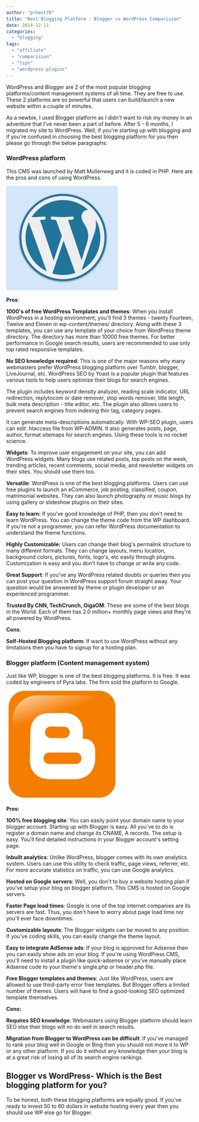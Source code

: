 ```yaml
---
author: "prhost78"
title: "Best Blogging Platform : Blogger vs WordPress Comparision"
date: 2014-12-11
categories: 
  - "blogging"
tags: 
  - "affiliate"
  - "comparision"
  - "tips"
  - "wordpress-plugins"
---
```


WordPress and Blogger are 2 of the most popular blogging platforms/content management systems of all time. They are free to use. These 2 platforms are so powerful that users can build/launch a new website within a couple of minutes.

As a newbie, I used Blogger platform as I didn't want to risk my money in an adventure that I've never been a part of before. After 5 - 6 months, I migrated my site to WordPress. Well, if you're starting up with blogging and if you're confused in choosing the best blogging platform for you then please go through the below paragraphs:

### WordPress platform

This CMS was launched by Matt Mullenweg and it is coded in PHP. Here are the pros and cons of using WordPress.

![WordPress Logo - Best Blogging Platform - Blogger vs WordPress 2015](images/WordPress-Logo-300x280.jpg)

**Pros**:

**1000's of free WordPress Templates and themes**: When you install WordPress in a hosting environment, you'll find 3 themes - twenty Fourteen, Twelve and Eleven in wp-content/themes/ directory. Along with these 3 templates, you can use any template of your choice from WordPress theme directory. The directory has more than 10000 free themes. For better performance in Google search results, users are recommended to use only top rated responsive templates.

**No SEO knowledge required**: This is one of the major reasons why many webmasters prefer WordPress blogging platform over Tumblr, blogger, LiveJournal, etc. WordPress SEO by Yoast is a popular plugin that features various tools to help users optimize their blogs for search engines.

The plugin includes keyword density analyzer, reading scale indicator, URL redirection, replytocom or date remover, stop words remover, title length, bulk meta description - title editor, etc. The plugin also allows users to prevent search engines from indexing thin tag, category pages.

It can generate meta-descriptions automatically. With WP-SEO plugin, users can edit .htaccess file from WP-ADMIN. It also generates posts, page, author, format sitemaps for search engines. Using these tools is no rocket science.

**Widgets**: To improve user engagement on your site, you can add WordPress widgets. Many blogs use related posts, top posts on the week, trending articles, recent comments, social media, and newsletter widgets on their sites. You should use them too.

**Versatile**: WordPress is one of the best blogging platforms. Users can use free plugins to launch an eCommerce, job posting, classified, coupon, matrimonial websites. They can also launch photography or music blogs by using gallery or slideshow plugins on their sites.

**Easy to learn:** If you've good knowledge of PHP, then you don't need to learn WordPress. You can change the theme code from the WP dashboard. If you're not a programmer, you can refer WordPress documentation to understand the theme functions.

**Highly Customizable:** Users can change their blog's permalink structure to many different formats. They can change layouts, menu location, background colors, pictures, fonts, logo's, etc easily through plugins. Customization is easy and you don't have to change or write any code.

**Great Support**: If you've any WordPress related doubts or queries then you can post your question in WordPress support forum straight away. Your question would be answered by theme or plugin developer or an experienced programmer.

**Trusted By CNN, TechCrunch, GigaOM**: These are some of the best blogs in the World. Each of them has 2.0 million+ monthly page views and they're all powered by WordPress.

**Cons**:

**Self-Hosted Blogging platform**: If want to use WordPress without any limitations then you have to signup for a hosting plan.

### Blogger platform (Content management system)

Just like WP, blogger is one of the best blogging platforms. It is free. It was coded by engineers of Pyra labs. The firm sold the platform to Google.

![Blogger Logo - Blogger vs WordPress 2015](images/Blogger-Logo-300x292.jpg)

**Pros:**

**100% free blogging site**: You can easily point your domain name to your blogger account. Starting up with Blogger is easy. All you've to do is register a domain name and change its CNAME, A records. The setup is easy. You'll find detailed instructions in your Blogger account's setting page.

**Inbuilt analytics**: Unlike WordPress, blogger comes with its own analytics system. Users can use this utility to check traffic, page views, referrer, etc. For more accurate statistics on traffic, you can use Google analytics.

**Hosted on Google servers**: Well, you don't to buy a website hosting plan if you've setup your blog on blogger platform. This CMS is hosted on Google servers.

**Faster Page load times**: Google is one of the top internet companies are its servers are fast. Thus, you don't have to worry about page load time nor you'll ever face downtimes.

**Customizable layouts**: The Blogger widgets can be moved to any position. If you've coding skills, you can easily change the theme layout.

**Easy to integrate AdSense ads**: If your blog is approved for Adsense then you can easily show ads on your blog. If you're using WordPress CMS, you'll need to install a plugin like quick-adsense or you've manually place Adsense code to your theme's single.php or header.php file.

**Free Blogger templates and themes**: Just like WordPress, users are allowed to use third-party error free templates. But Blogger offers a limited number of themes. Users will have to find a good-looking SEO optimized template themselves.

**Cons:**

**Requires SEO knowledge**: Webmasters using Blogger platform should learn SEO else their blogs will no do well in search results.

**Migration from Blogger to WordPress can be difficult**: If you've managed to rank your blog well in Google or Bing then you should not move it to WP or any other platform. If you do it without any knowledge then your blog is at a great risk of losing all of its search engine rankings.

## Blogger vs WordPress- Which is the Best blogging platform for you?

To be honest, both these blogging platforms are equally good. If you've ready to invest 50 to 60 dollars in website hosting every year then you should use WP else go for Blogger.
